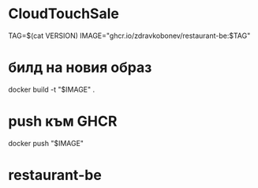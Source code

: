 # CloudTouchSale

TAG=$(cat VERSION)
IMAGE="ghcr.io/zdravkobonev/restaurant-be:$TAG"

# билд на новия образ
docker build -t "$IMAGE" .

# push към GHCR
docker push "$IMAGE"
# restaurant-be
